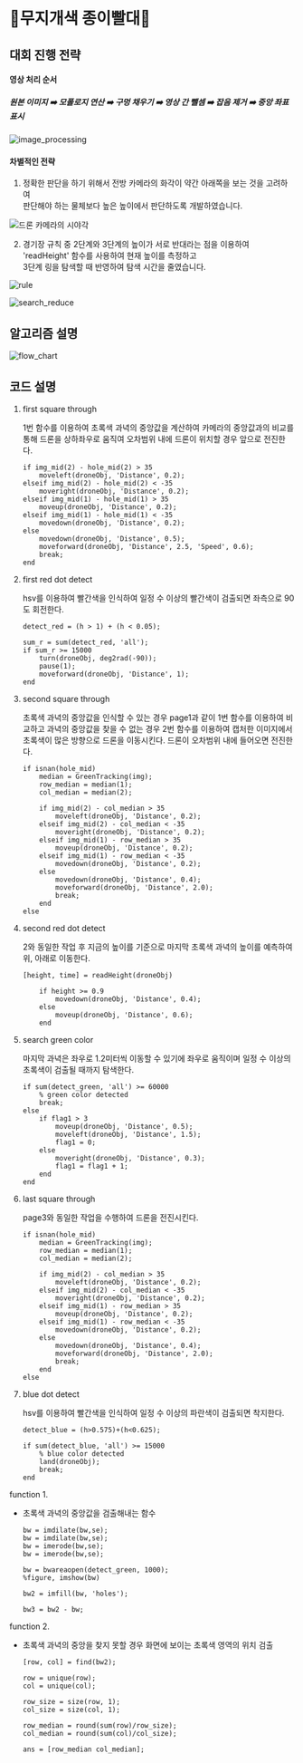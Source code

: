 🌈무지개색 종이빨대🌈
=================

대회 진행 전략
--------------

#### 영상 처리 순서

  ##### 원본 이미지 ➡️ 모폴로지 연산 ➡️ 구멍 채우기 ➡️ 영상 간 뺄셈 ➡️ 잡음 제거 ➡️ 중앙 좌표 표시    
  
  
  ![image_processing](https://user-images.githubusercontent.com/60953739/87312030-01bbc480-c55b-11ea-855b-3af9bb259c1f.gif)
  
  
#### 차별적인 전략 
    
       
1. 정확한 판단을 하기 위해서 전방 카메라의 화각이 약간 아래쪽을 보는 것을 고려하여  
  판단해야 하는 물체보다 높은 높이에서 판단하도록 개발하였습니다.
      
     
![드론 카메라의 시야각](https://user-images.githubusercontent.com/60953739/87366636-26905600-c5b4-11ea-9506-939f0c8fcef3.png)
     
       
          
2. 경기장 규칙 중 2단계와 3단계의 높이가 서로 반대라는 점을 이용하여     
   'readHeight' 함수를 사용하여 현재 높이를 측정하고       
    3단계 링을 탐색할 때 반영하여 탐색 시간을 줄였습니다.
        
![rule](https://user-images.githubusercontent.com/50540673/87462559-18414900-c64b-11ea-966b-d04ef1c4c6fb.png)
      
      
![search_reduce](https://user-images.githubusercontent.com/60953739/87370778-da96de80-c5be-11ea-85f6-8814ccc46a23.png)
               
          
         
알고리즘 설명
-------------
      
      
![flow_chart](https://user-images.githubusercontent.com/60953739/87413379-2ec4b180-c605-11ea-98fc-ecb7e99eb1da.png)


코드 설명
---------
    
     
1.  first square through
    
    
    1번 함수를 이용하여 초록색 과녁의 중앙값을 계산하여 카메라의 중앙값과의 비교를 통해 드론을 상하좌우로 움직여 오차범위 내에 드론이 위치할 경우 앞으로 전진한다.
    
     
    ```
    if img_mid(2) - hole_mid(2) > 35
        moveleft(droneObj, 'Distance', 0.2);
    elseif img_mid(2) - hole_mid(2) < -35
        moveright(droneObj, 'Distance', 0.2);
    elseif img_mid(1) - hole_mid(1) > 35
        moveup(droneObj, 'Distance', 0.2);
    elseif img_mid(1) - hole_mid(1) < -35
        movedown(droneObj, 'Distance', 0.2);
    else
        movedown(droneObj, 'Distance', 0.5);
        moveforward(droneObj, 'Distance', 2.5, 'Speed', 0.6);
        break;
    end
    ```
    
     
     
2.  first red dot detect
    
    
    hsv를 이용하여 빨간색을 인식하여 일정 수 이상의 빨간색이 검출되면 좌측으로 90도 회전한다.
    
    
    ```
    detect_red = (h > 1) + (h < 0.05);
    
    sum_r = sum(detect_red, 'all');
    if sum_r >= 15000
        turn(droneObj, deg2rad(-90));
        pause(1);
        moveforward(droneObj, 'Distance', 1);
    end
    ```
    
    
    
3.  second square through

    
    초록색 과녁의 중앙값을 인식할 수 있는 경우 page1과 같이 1번 함수를 이용하여 비교하고 
    과녁의 중앙값을 찾을 수 없는 경우 2번 함수를 이용하여 캡처한 이미지에서 초록색이 
    많은 방향으로 드론을 이동시킨다. 드론이 오차범위 내에 들어오면 전진한다.
    
    
    ```
    if isnan(hole_mid)
        median = GreenTracking(img);
        row_median = median(1);
        col_median = median(2);
        
        if img_mid(2) - col_median > 35
            moveleft(droneObj, 'Distance', 0.2);
        elseif img_mid(2) - col_median < -35
            moveright(droneObj, 'Distance', 0.2);
        elseif img_mid(1) - row_median > 35
            moveup(droneObj, 'Distance', 0.2);
        elseif img_mid(1) - row_median < -35
            movedown(droneObj, 'Distance', 0.2);
        else
            movedown(droneObj, 'Distance', 0.4);
            moveforward(droneObj, 'Distance', 2.0);
            break;
        end
    else
    ```
     
    
    
4.  second red dot detect

    
    2와 동일한 작업 후 지금의 높이를 기준으로 마지막 초록색 과녁의 높이를 예측하여 위, 아래로 이동한다.
    
    
    ```
    [height, time] = readHeight(droneObj)
        
        if height >= 0.9
            movedown(droneObj, 'Distance', 0.4);
        else
            moveup(droneObj, 'Distance', 0.6);
        end
    ```
      
    
    
5.  search green color
    
    
    마지막 과녁은 좌우로 1.2미터씩 이동할 수 있기에 좌우로 움직이며 일정 수 이상의 초록색이 검출될 때까지 탐색한다.
    
    
     
    ```
    if sum(detect_green, 'all') >= 60000
        % green color detected
        break;
    else
        if flag1 > 3
            moveup(droneObj, 'Distance', 0.5); 
            moveleft(droneObj, 'Distance', 1.5);
            flag1 = 0;
        else
            moveright(droneObj, 'Distance', 0.3);
            flag1 = flag1 + 1;
        end
    end
    ```
     
    
    
6.  last square through
    
    
    page3와 동일한 작업을 수행하여 드론을 전진시킨다. 
     
    
    
    ```
    if isnan(hole_mid)
        median = GreenTracking(img);
        row_median = median(1);
        col_median = median(2);
        
        if img_mid(2) - col_median > 35
            moveleft(droneObj, 'Distance', 0.2);
        elseif img_mid(2) - col_median < -35
            moveright(droneObj, 'Distance', 0.2);
        elseif img_mid(1) - row_median > 35
            moveup(droneObj, 'Distance', 0.2);
        elseif img_mid(1) - row_median < -35
            movedown(droneObj, 'Distance', 0.2);
        else
            movedown(droneObj, 'Distance', 0.4);
            moveforward(droneObj, 'Distance', 2.0);
            break;
        end
    else
    ```     
    
    
7.  blue dot detect 
      
    
    hsv를 이용하여 빨간색을 인식하여 일정 수 이상의 파란색이 검출되면 착지한다.
       
    
    
    ```
    detect_blue = (h>0.575)+(h<0.625);

    if sum(detect_blue, 'all') >= 15000
        % blue color detected
        land(droneObj);
        break;
    end
    ```
    
    
          
  function 1.
    
   
  * 초록색 과녁의 중앙값을 검출해내는 함수
    
    
    
    ```
    bw = imdilate(bw,se);
    bw = imdilate(bw,se);
    bw = imerode(bw,se);
    bw = imerode(bw,se);
    
    bw = bwareaopen(detect_green, 1000);
    %figure, imshow(bw)
   
    bw2 = imfill(bw, 'holes');
    
    bw3 = bw2 - bw;
    ```
     
    
    
  function 2.
     
    
  * 초록색 과녁의 중앙을 찾지 못할 경우 화면에 보이는 초록색 영역의 위치 검출 
    
    
      
    ```
    [row, col] = find(bw2);

    row = unique(row);
    col = unique(col);

    row_size = size(row, 1);
    col_size = size(col, 1);

    row_median = round(sum(row)/row_size);
    col_median = round(sum(col)/col_size);
    
    ans = [row_median col_median];
    ```
    

